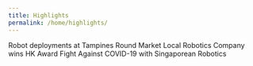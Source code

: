 ```yaml
---
title: Highlights
permalink: /home/highlights/
---
```

Robot deployments at Tampines Round Market
Local Robotics Company wins HK Award
Fight Against COVID-19 with Singaporean Robotics
